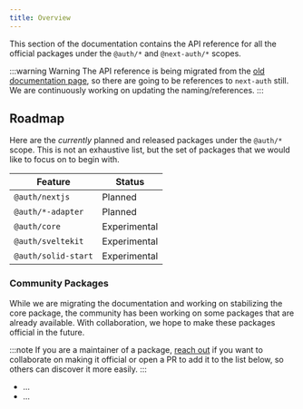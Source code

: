 ```yaml
---
title: Overview
---
```


This section of the documentation contains the API reference for all the official packages under the `@auth/*` and `@next-auth/*` scopes.

:::warning Warning
The API reference is being migrated from the [old documentation page](https://next-auth.js.org), so there are going to be references to `next-auth` still. We are continuously working on updating the naming/references.
:::

## Roadmap

Here are the _currently_ planned and released packages under the `@auth/*` scope. This is not an exhaustive list, but the set of packages that we would like to focus on to begin with.

|       Feature       |  Status  |
| ------------------- | -------- |
| `@auth/nextjs`      | Planned  |
| `@auth/*-adapter`   | Planned  |
| `@auth/core`        | Experimental |
| `@auth/sveltekit`   | Experimental |
| `@auth/solid-start` | Experimental |

### Community Packages

While we are migrating the documentation and working on stabilizing the core package, the community has been working on some packages that are already available. With collaboration, we hope to make these packages official in the future.

:::note
If you are a maintainer of a package, [reach out](https://twitter.com/balazsorban44) if you want to collaborate on making it official or open a PR to add it to the list below, so others can discover it more easily.
:::

- ...
- ...